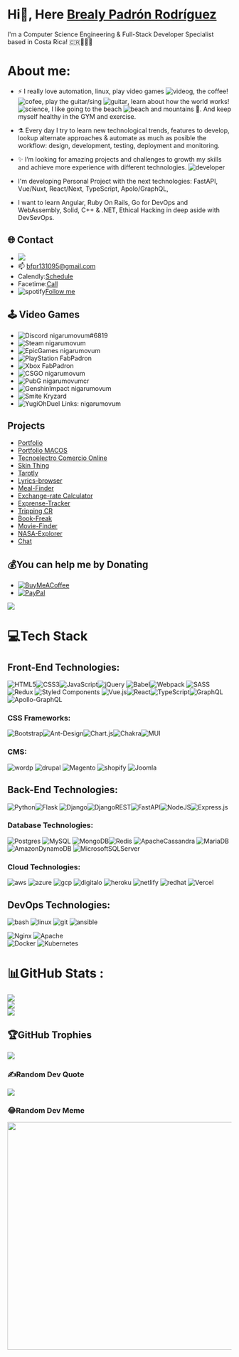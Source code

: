 # Hi👋, Here [Brealy Padrón Rodríguez](https://github.com/NigarumOvum/)
I'm a Computer Science Engineering & Full-Stack Developer Specialist based in Costa Rica! 🇨🇷🧑🏻‍💻

# About me:

- ⚡️ I really love automation, linux, play video games ![videog](https://img.icons8.com/color/24/000000/controller.png), the coffee! ![cofee](https://img.icons8.com/external-flat-juicy-fish/24/000000/external-developer-web-developer-flat-flat-juicy-fish-2.png), play the guitar/sing ![guitar](https://img.icons8.com/external-vitaliy-gorbachev-flat-vitaly-gorbachev/24/000000/external-guitar-camping-vitaliy-gorbachev-flat-vitaly-gorbachev.png), learn about how the world works! ![science](https://img.icons8.com/cute-clipart/24/000000/biotech.png), I like going to the beach ![beach](https://img.icons8.com/fluency/24/000000/beach.png) and mountains 🌄. And keep myself healthy in the GYM and exercise.

- ⚗️ Every day I try to learn new technological trends, features to develop, lookup alternate approaches & automate as much as posible the workflow: design, development, testing, deployment and monitoring.

- ✨ I’m looking for amazing projects and challenges to growth my skills and achieve more experience with different technologies. ![developer](https://img.icons8.com/external-flat-juicy-fish/24/000000/external-developer-devops-flat-flat-juicy-fish-2.png)

- I'm developing Personal Project with the next technologies: FastAPI, Vue/Nuxt, React/Next, TypeScript, Apolo/GraphQL, 

-  I want to learn Angular, Ruby On Rails, Go for DevOps and WebAssembly, Solid, C++ & .NET, Ethical Hacking in deep aside with DevSevOps.

## 🌐 Contact
- [<img src="https://img.shields.io/badge/LinkedIn-0077B5?style=for-the-badge&logo=linkedin&logoColor=white" />](https://www.linkedin.com/in/bfpr131095/)
- :mailbox: bfpr131095@gmail.com
- Calendly:<a href="https://calendly.com/bfpr131095/15min">Schedule</a> 
- Facetime:<a href="https://facetime.apple.com/join#v=1&p=OapXvZd3EeyFUgJCzLl09Q&k=XOTlJOL-woTsudbzkNRyNNO8xTb_DciCEWuxQ_fwdTQ">Call</a> 
- ![spotify](https://img.icons8.com/fluency/24/000000/spotify.png)<a href="https://open.spotify.com/user/r8o2g959rb1dyp8fexucl2mbr">Follow me</a>


## 🕹 Video Games
- ![Discord](https://img.icons8.com/cute-clipart/48/000000/discord-logo.png) nigarumovum#6819
- ![Steam](https://img.icons8.com/fluency/48/000000/steam.png) nigarumovum
- ![EpicGames](https://img.icons8.com/cute-clipart/48/000000/epic-games--v1.png) nigarumovum
- ![PlayStation](https://img.icons8.com/color/48/000000/play-station.png)  FabPadron
- ![Xbox](https://img.icons8.com/fluency/48/000000/xbox.png)  FabPadron
- ![CSGO](https://img.icons8.com/nolan/48/counter-strike.png) nigarumovum
- ![PubG](https://img.icons8.com/fluency/48/000000/pubg.png) nigarumovumcr
- ![GenshinImpact](https://img.icons8.com/fluency/48/000000/genshin-impact-logo.png) nigarumovum
- ![Smite](https://img.icons8.com/nolan/48/smite.png) Kryzard
- ![YugiOh](https://img.icons8.com/color/48/000000/millennium-rod.png)Duel Links: nigarumovum

## Projects

- [Portfolio](https://brealypadronrodriguez.vercel.app/)
- [Portfolio MACOS](https://mac-os-desktop-app-react.vercel.app/)
- [Tecnoelectro Comercio Online](https://tecnoelectrocomercioonline.com/)
- [Skin Thing](https://skinthingcr.herokuapp.com/)
- [Tarotly](https://tarotly-react.vercel.app/)
- [Lyrics-browser](https://lyric-search-eosin.vercel.app/)
- [Meal-Finder](https://meal-finder-sandy.vercel.app/)
- [Exchange-rate Calculator](https://exchange-rate-tau.vercel.app/)
- [Exprense-Tracker](https://expense-tracker-vert.vercel.app/)
- [Tripping CR](https://tripincr.vercel.app/)
- [Book-Freak](https://book-freak-react.vercel.app/)
- [Movie-Finder](https://movie-finder-react-brealy.vercel.app/)
- [NASA-Explorer](https://nasa-app-api.vercel.app/)
- [Chat](https://chat-nodeexpect.herokuapp.com/)


## 💰You can help me by Donating
- [![BuyMeACoffee](https://img.shields.io/badge/Buy%20Me%20a%20Coffee-ffdd00?style=for-the-badge&logo=buy-me-a-coffee&logoColor=black)](https://www.buymeacoffee.com/nigarumovum) 
- [![PayPal](https://img.shields.io/badge/PayPal-00457C?style=for-the-badge&logo=paypal&logoColor=white)](https://paypal.me/neighbordevcr) 

![](https://visitcount.itsvg.in/api?id=nigarumovum&icon=0&color=0)

# 💻Tech Stack
## Front-End Technologies:

![HTML5](https://img.shields.io/badge/html5-%23E34F26.svg?style=for-the-badge&logo=html5&logoColor=white)![CSS3](https://img.shields.io/badge/css3-%231572B6.svg?style=for-the-badge&logo=css3&logoColor=white)![JavaScript](https://img.shields.io/badge/javascript-%23323330.svg?style=for-the-badge&logo=javascript&logoColor=%23F7DF1E)![jQuery](https://img.shields.io/badge/jquery-%230769AD.svg?style=for-the-badge&logo=jquery&logoColor=white)
![Babel](https://img.shields.io/badge/Babel-F9DC3e?style=for-the-badge&logo=babel&logoColor=black)![Webpack](https://img.shields.io/badge/webpack-%238DD6F9.svg?style=for-the-badge&logo=webpack&logoColor=black) ![SASS](https://img.shields.io/badge/SASS-hotpink.svg?style=for-the-badge&logo=SASS&logoColor=white) ![Redux](https://img.shields.io/badge/redux-%23593d88.svg?style=for-the-badge&logo=redux&logoColor=white) ![Styled Components](https://img.shields.io/badge/styled--components-DB7093?style=for-the-badge&logo=styled-components&logoColor=white) ![Vue.js](https://img.shields.io/badge/vuejs-%2335495e.svg?style=for-the-badge&logo=vuedotjs&logoColor=%234FC08D)![React](https://img.shields.io/badge/react-%2320232a.svg?style=for-the-badge&logo=react&logoColor=%2361DAFB)![TypeScript](https://img.shields.io/badge/typescript-%23007ACC.svg?style=for-the-badge&logo=typescript&logoColor=white)![GraphQL](https://img.shields.io/badge/-GraphQL-E10098?style=for-the-badge&logo=graphql&logoColor=white)![Apollo-GraphQL](https://img.shields.io/badge/-ApolloGraphQL-311C87?style=for-the-badge&logo=apollo-graphql) 

### CSS Frameworks: 

![Bootstrap](https://img.shields.io/badge/bootstrap-%23563D7C.svg?style=for-the-badge&logo=bootstrap&logoColor=white)![Ant-Design](https://img.shields.io/badge/-AntDesign-%230170FE?style=for-the-badge&logo=ant-design&logoColor=white)![Chart.js](https://img.shields.io/badge/chart.js-F5788D.svg?style=for-the-badge&logo=chart.js&logoColor=white)![Chakra](https://img.shields.io/badge/chakra-%234ED1C5.svg?style=for-the-badge&logo=chakraui&logoColor=white)![MUI](https://img.shields.io/badge/MUI-%230081CB.svg?style=for-the-badge&logo=material-ui&logoColor=white)

### CMS: 
![wordp](https://img.icons8.com/color/50/000000/wordpress.png)
![drupal](https://img.icons8.com/color/50/000000/drupal.png)
![Magento](https://img.icons8.com/color/50/000000/magento.png)
![shopify](https://img.icons8.com/color/48/000000/shopify.png)
![Joomla](https://img.icons8.com/color/48/000000/joomla.png)

## Back-End Technologies: 
![Python](https://img.shields.io/badge/python-3670A0?style=for-the-badge&logo=python&logoColor=ffdd54)![Flask](https://img.shields.io/badge/flask-%23000.svg?style=for-the-badge&logo=flask&logoColor=white) ![Django](https://img.shields.io/badge/django-%23092E20.svg?style=for-the-badge&logo=django&logoColor=white)![DjangoREST](https://img.shields.io/badge/DJANGO-REST-ff1709?style=for-the-badge&logo=django&logoColor=white&color=ff1709&labelColor=gray)![FastAPI](https://img.shields.io/badge/FastAPI-005571?style=for-the-badge&logo=fastapi)![NodeJS](https://img.shields.io/badge/node.js-6DA55F?style=for-the-badge&logo=node.js&logoColor=white)![Express.js](https://img.shields.io/badge/express.js-%23404d59.svg?style=for-the-badge&logo=express&logoColor=%2361DAFB)

### Database Technologies: 

![Postgres](https://img.shields.io/badge/postgres-%23316192.svg?style=for-the-badge&logo=postgresql&logoColor=white) ![MySQL](https://img.shields.io/badge/mysql-%2300f.svg?style=for-the-badge&logo=mysql&logoColor=white) ![MongoDB](https://img.shields.io/badge/MongoDB-%234ea94b.svg?style=for-the-badge&logo=mongodb&logoColor=white)![Redis](https://img.shields.io/badge/redis-%23DD0031.svg?style=for-the-badge&logo=redis&logoColor=white) ![ApacheCassandra](https://img.shields.io/badge/cassandra-%231287B1.svg?style=for-the-badge&logo=apache-cassandra&logoColor=white) ![MariaDB](https://img.shields.io/badge/MariaDB-003545?style=for-the-badge&logo=mariadb&logoColor=white) ![AmazonDynamoDB](https://img.shields.io/badge/Amazon%20DynamoDB-4053D6?style=for-the-badge&logo=Amazon%20DynamoDB&logoColor=white) ![MicrosoftSQLServer](https://img.shields.io/badge/Microsoft%20SQL%20Sever-CC2927?style=for-the-badge&logo=microsoft%20sql%20server&logoColor=white)
### Cloud Technologies:
![aws](https://img.icons8.com/color/48/000000/amazon-web-services.png)
![azure](https://img.icons8.com/color/50/000000/azure-1.png)
![gcp](https://img.icons8.com/color/50/000000/google-cloud.png)
![digitalo](https://img.icons8.com/external-tal-revivo-shadow-tal-revivo/48/000000/external-digital-ocean-a-cloud-infrastructure-with-data-centers-worldwide-logo-shadow-tal-revivo.png)
![heroku](https://img.icons8.com/color/48/000000/heroku.png)
![netlify](https://img.icons8.com/external-tal-revivo-shadow-tal-revivo/48/000000/external-netlify-a-cloud-computing-company-that-offers-hosting-and-serverless-backend-services-for-static-websites-logo-shadow-tal-revivo.png)
![redhat](https://img.icons8.com/color/48/000000/red-hat.png)
![Vercel](https://img.shields.io/badge/vercel-%23000000.svg?style=for-the-badge&logo=vercel&logoColor=white)

## DevOps Technologies: 
![bash](https://img.icons8.com/plasticine/50/000000/bash.png)
![linux](https://img.icons8.com/color/48/000000/linux--v1.png)
![git](https://img.icons8.com/color/48/000000/git.png)
![ansible](https://img.icons8.com/color/48/000000/ansible.png)

![Nginx](https://img.shields.io/badge/nginx-%23009639.svg?style=for-the-badge&logo=nginx&logoColor=white)
![Apache](https://img.shields.io/badge/apache-%23D42029.svg?style=for-the-badge&logo=apache&logoColor=white)  
![Docker](https://img.shields.io/badge/docker-%230db7ed.svg?style=for-the-badge&logo=docker&logoColor=white)
![Kubernetes](https://img.shields.io/badge/kubernetes-%23326ce5.svg?style=for-the-badge&logo=kubernetes&logoColor=white)

# 📊GitHub Stats :
![](https://github-readme-stats.vercel.app/api?username=nigarumovum&theme=dark&hide_border=true&include_all_commits=true&count_private=true)<br/>
![](https://github-readme-streak-stats.herokuapp.com/?user=nigarumovum&theme=dark&hide_border=true)<br/>
![](https://github-readme-stats.vercel.app/api/top-langs/?username=nigarumovum&theme=dark&hide_border=true&include_all_commits=true&count_private=true&layout=compact)

## 🏆GitHub Trophies
![](https://github-profile-trophy.vercel.app/?username=nigarumovum&theme=darkhub&no-frame=false&no-bg=false&margin-w=4)

### ✍️Random Dev Quote
![](https://quotes-github-readme.vercel.app/api?type=horizontal&theme=dark)

### 😂Random Dev Meme
<img src="https://random-memer.herokuapp.com/" width="512px"/>
